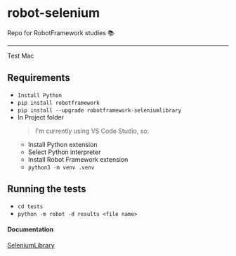 # robot-selenium

Repo for RobotFramework studies 📚
____

Test Mac

## Requirements
- `Install Python`
- `pip install robotframework`
- `pip install --upgrade robotframework-seleniumlibrary`
- In Project folder
  > I'm currently using VS Code Studio, so:
  - Install Python extension
  - Select Python interpreter
  - Install Robot Framework extension
  - `python3 -m venv .venv `

## Running the tests
- `cd tests`
- `python -m robot -d results <file name>`


#### Documentation
[SeleniumLibrary](https://robotframework.org/SeleniumLibrary/)

